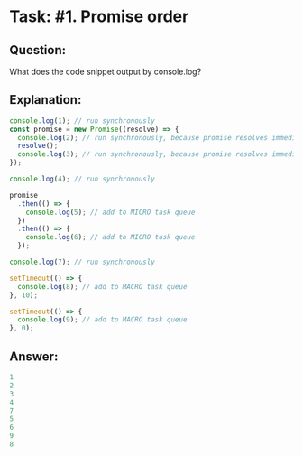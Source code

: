 # Task: #1. Promise order

## Question:

What does the code snippet output by console.log?

## Explanation:

```javascript
console.log(1); // run synchronously
const promise = new Promise((resolve) => {
  console.log(2); // run synchronously, because promise resolves immediately
  resolve();
  console.log(3); // run synchronously, because promise resolves immediately
});

console.log(4); // run synchronously

promise
  .then(() => {
    console.log(5); // add to MICRO task queue
  })
  .then(() => {
    console.log(6); // add to MICRO task queue
  });

console.log(7); // run synchronously

setTimeout(() => {
  console.log(8); // add to MACRO task queue
}, 10);

setTimeout(() => {
  console.log(9); // add to MACRO task queue
}, 0);
```

## Answer:

```javascript
1
2
3
4
7
5
6
9
8
```
